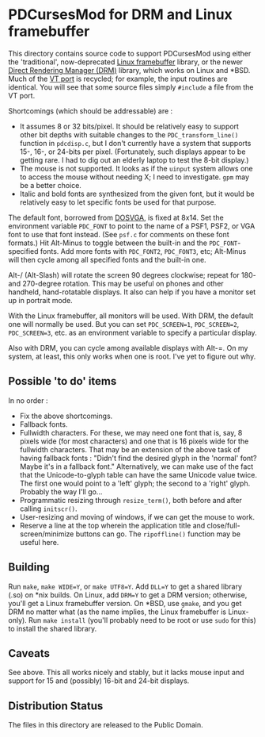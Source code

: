 PDCursesMod for DRM and Linux framebuffer
=========================================

This directory contains source code to support PDCursesMod using either the 'traditional',  now-deprecated [Linux framebuffer](https://en.wikipedia.org/wiki/Linux_framebuffer) library,  or the newer [Direct Rendering Manager (DRM)](https://en.wikipedia.org/wiki/Direct_Rendering_Manager) library,  which works on Linux and *BSD.  Much of the [VT port](../vt) is recycled;  for example, the input routines are identical.  You will see that some source files simply `#include` a file from the VT port.

Shortcomings (which should be addressable) are :

- It assumes 8 or 32 bits/pixel.  It should be relatively easy to support other bit depths with suitable changes to the `PDC_transform_line()` function in `pdcdisp.c`,  but I don't currently have a system that supports 15-, 16-, or 24-bits per pixel.   (Fortunately,  such displays appear to be getting rare.  I had to dig out an elderly laptop to test the 8-bit display.)
- The mouse is not supported.  It looks as if the `uinput` system allows one to access the mouse without needing X;  I need to investigate.  `gpm` may be a better choice.
- Italic and bold fonts are synthesized from the given font,  but it would be relatively easy to let specific fonts be used for that purpose.

The default font,  borrowed from [DOSVGA](../dosvga),  is fixed at 8x14.  Set the environment variable `PDC_FONT` to point to the name of a PSF1, PSF2,  or VGA font to use that font instead.  (See `psf.c` for comments on these font formats.)  Hit Alt-Minus to toggle between the built-in and the `PDC_FONT`-specified fonts.  Add more fonts with `PDC_FONT2`,  `PDC_FONT3`,  etc;  Alt-Minus will then cycle among all specified fonts and the built-in one.

Alt-/ (Alt-Slash) will rotate the screen 90 degrees clockwise;  repeat for 180- and 270-degree rotation.  This may be useful on phones and other handheld,  hand-rotatable displays.  It also can help if you have a monitor set up in portrait mode.

With the Linux framebuffer,  all monitors will be used.  With DRM,  the default one will normally be used.  But you can set `PDC_SCREEN=1`, `PDC_SCREEN=2`, `PDC_SCREEN=3`,  etc. as an environment variable to specify a particular display.

Also with DRM,  you can cycle among available displays with Alt-=.  On my system,  at least,  this only works when one is root.  I've yet to figure out why.

Possible 'to do' items
----------------------

In no order :

- Fix the above shortcomings.
- Fallback fonts.
- Fullwidth characters.  For these,  we may need one font that is,  say,  8 pixels wide (for most characters) and one that is 16 pixels wide for the fullwidth characters.  That may be an extension of the above task of having fallback fonts : "Didn't find the desired glyph in the 'normal' font?  Maybe it's in a fallback font."  Alternatively,  we can make use of the fact that the Unicode-to-glyph table can have the same Unicode value twice.  The first one would point to a 'left' glyph;  the second to a 'right' glyph.  Probably the way I'll go...
- Programmatic resizing through `resize_term()`,  both before and after calling `initscr()`.
- User-resizing and moving of windows,  if we can get the mouse to work.
- Reserve a line at the top wherein the application title and close/full-screen/minimize buttons can go.  The `ripoffline()` function may be useful here.

Building
--------

Run `make`, `make WIDE=Y`, or `make UTF8=Y`. Add `DLL=Y` to get a shared library (.so) on *nix builds.  On Linux,  add `DRM=Y` to get a DRM version;  otherwise,  you'll get a Linux framebuffer version.  On *BSD,  use `gmake`,  and you get DRM no matter what (as the name implies,  the Linux framebuffer is Linux-only).  Run `make install` (you'll probably need to be root or use `sudo` for this) to install the shared library.

Caveats
-------

See above.  This all works nicely and stably,  but it lacks mouse input and support for 15 and (possibly) 16-bit and 24-bit displays.

Distribution Status
-------------------

The files in this directory are released to the Public Domain.
